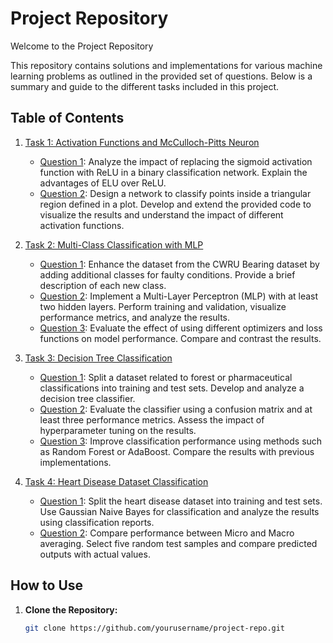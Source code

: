 # Project Repository

Welcome to the Project Repository

This repository contains solutions and implementations for various machine learning problems as outlined in the provided set of questions. Below is a summary and guide to the different tasks included in this project.

## Table of Contents

1. [Task 1: Activation Functions and McCulloch-Pitts Neuron](#task-1-activation-functions-and-mcculloch-pitts-neuron)
   - [Question 1](#question-1): Analyze the impact of replacing the sigmoid activation function with ReLU in a binary classification network. Explain the advantages of ELU over ReLU.
   - [Question 2](#question-2): Design a network to classify points inside a triangular region defined in a plot. Develop and extend the provided code to visualize the results and understand the impact of different activation functions.
   
2. [Task 2: Multi-Class Classification with MLP](#task-2-multi-class-classification-with-mlp)
   - [Question 1](#question-1): Enhance the dataset from the CWRU Bearing dataset by adding additional classes for faulty conditions. Provide a brief description of each new class.
   - [Question 2](#question-2): Implement a Multi-Layer Perceptron (MLP) with at least two hidden layers. Perform training and validation, visualize performance metrics, and analyze the results.
   - [Question 3](#question-3): Evaluate the effect of using different optimizers and loss functions on model performance. Compare and contrast the results.


3. [Task 3: Decision Tree Classification](#task-3-decision-tree-classification)
   - [Question 1](#question-1): Split a dataset related to forest or pharmaceutical classifications into training and test sets. Develop and analyze a decision tree classifier.
   - [Question 2](#question-2): Evaluate the classifier using a confusion matrix and at least three performance metrics. Assess the impact of hyperparameter tuning on the results.
   - [Question 3](#question-3): Improve classification performance using methods such as Random Forest or AdaBoost. Compare the results with previous implementations.

4. [Task 4: Heart Disease Dataset Classification](#task-4-heart-disease-dataset-classification)
   - [Question 1](#question-1): Split the heart disease dataset into training and test sets. Use Gaussian Naive Bayes for classification and analyze the results using classification reports.
   - [Question 2](#question-2): Compare performance between Micro and Macro averaging. Select five random test samples and compare predicted outputs with actual values.

## How to Use

1. **Clone the Repository:**
   ```bash
   git clone https://github.com/yourusername/project-repo.git
